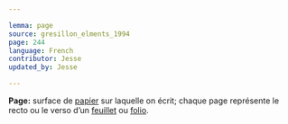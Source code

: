 ```yaml
---

lemma: page
source: gresillon_elments_1994
page: 244
language: French
contributor: Jesse
updated_by: Jesse

---
```

**Page:** surface de [papier](paper.html) sur laquelle on écrit; chaque page représente le recto ou le verso d’un [feuillet](sheet.html) ou [folio](folio.html).
